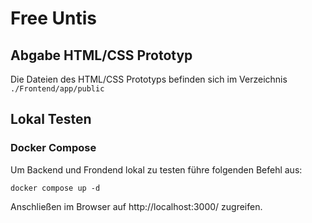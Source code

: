# Free Untis
## Abgabe HTML/CSS Prototyp
Die Dateien des HTML/CSS Prototyps befinden sich im Verzeichnis `./Frontend/app/public`

## Lokal Testen
### Docker Compose
Um Backend und Frondend lokal zu testen führe folgenden Befehl aus:
```
docker compose up -d
```
Anschließen im Browser auf http://localhost:3000/ zugreifen.
